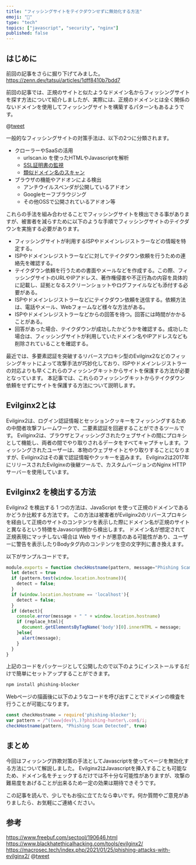 ```yaml
---
title: "フィッシングサイトをテイクダウンせずに無効化する方法"
emoji: "📌"
type: "tech"
topics: ["javascript", "security", "nginx"]
published: false
---
```


## はじめに

前回の記事をさらに掘り下げてみました。
https://zenn.dev/tatsui/articles/1dff8410b7bdd7

前回の記事では、正規のサイトと似たようなドメイン名からフィッシングサイトを探す方法について紹介しましたが、実際には、正規のドメインとは全く関係のないドメインを使用してフィッシングサイトを構築するパターンもあるようです。

@[tweet](https://twitter.com/defenceability/status/1628336214100316161)

一般的なフィッシングサイトの対策手法は、以下の2つに分類されます。
* クローラーやSaaSの活用
  * urlscan.io を使ったHTMLやJavascriptを解析
  * [SSL証明書の監視](http://phishing-hunter.com)
  * [類似ドメイン名のスキャン](http://demo.phishing-hunter.com)
* ブラウザの機能やアドオンによる検出
  * アンチウイルスベンダが公開しているアドオン
  * Googleセーフブラウジング
  * その他OSSで公開されているアドオン等

これらの手法を組み合わせることでフィッシングサイトを検出できる事がありますが、被害者を減らすために以下のような手順でフィッシングサイトのテイクダウンを実施する必要があります。

* フィッシングサイトが利用するISPやドメインレジストラーなどの情報を特定する。
* ISPやドメインレジストラーなどに対してテイクダウン依頼を行うための連絡先を確認する。
* テイクダウン依頼を行うための書面やメールなどを作成する。この際、フィッシングサイトのURLやIPアドレス、著作権侵害や不正行為の内容を具体的に記載し、証拠となるスクリーンショットやログファイルなども添付する必要がある。
* ISPやドメインレジストラーなどにテイクダウン依頼を送信する。依頼方法は、電話やメール、Webフォームなど様々な方法がある。
* ISPやドメインレジストラーなどからの回答を待つ。回答には時間がかかることがある。
* 回答があった場合、テイクダウンが成功したかどうかを確認する。成功した場合は、フィッシングサイトが利用していたドメイン名やIPアドレスなども削除されていることを確認する。

最近では、多要素認証を突破するリバースプロキシ型のEvilginx2などのフィッシングキットによって攻撃手法が巧妙化しており、ISPやドメインレジストラーの対応よりも早くこれらのフィッシングキットからサイトを保護する方法が必要となっています。
本記事では、これらのフィッシングキットからテイクダウン依頼をせずにサイトを保護する方法について説明します。

## Evilginx2とは
Evilginx2は、ログイン認証情報とセッションクッキーをフィッシングするための中間者攻撃フレームワークで、二要素認証を回避することができるツールです。 Evilginx2は、ブラウザとフィッシングされたウェブサイトの間にプロキシとして機能し、両者の間でやり取りされるデータをすべてキャプチャします。フィッシングされたユーザーは、本物のウェブサイトとやり取りすることになりますが、Evilginx2はその裏で認証情報やクッキーを盗みます。 Evilginx2は2017年にリリースされたEvilginxの後継ツールで、カスタムバージョンのNginx HTTPサーバーを使用しています。

## Evilginx2 を検出する方法

Evilginx2 を検出する 1 つの方法は、JavaScript を使って正規のドメインであるかどうか比較する方法です。
この方法は被害者がEvilginx2のリバースプロキシを経由して正規のサイトのコンテンツを表示した際にドメイン名が正規のサイトと異なるという特徴をJavascript側から検出します。
ドメイン名が想定されて正規表現にマッチしない場合は Web サイトが悪意のある可能性があり、ユーザーに警告を表示したりBodyタグ内のコンテンツを空の文字列に書き換えます。

以下がサンプルコードです。
```javascript
module.exports = function checkHostname(pattern, message="Phishing Scam Detected", replace_html=false) {
  let detect = true
  if (pattern.test(window.location.hostname)){
    detect = false;
  }
  if (window.location.hostname == 'localhost'){
    detect = false;
  }
  if (detect){
    console.error(message + " " + window.location.hostname)
    if (replace_html){
      document.getElementsByTagName('body')[0].innerHTML = message; 
    }else{
      alert(message);
    }
  }
}
```

上記のコードをパッケージとして公開したので以下のようにインストールするだけで簡単にセットアップすることができます。
```bash
npm install phishing-blocker
```

Webページの描画後に以下のようなコードを呼び出すことでドメインの検査を行うことが可能になります。
```javascript
const checkHostname = require('phishing-blocker');
var pattern = /^((www|dev)\.)?phishing-hunter\.com$/i;
checkHostname(pattern, "Phishing Scam Detected", true)
```

## まとめ
今回はフィッシング詐欺対策の手法としてJavascriptを使ってページを無効化する方法について解説しました。
Evilginx2はJavascriptを挿入することも可能なため、ドメイン名をチェックするだけでは不十分な可能性がありますが、攻撃の難易度をあげることが出来るため一定の効果は期待できそうです。

この記事を読んで、少しでもお役に立てたなら幸いです。何か質問やご意見がありましたら、お気軽にご連絡ください。


## 参考
https://www.freebuf.com/sectool/190646.html
https://www.blackhatethicalhacking.com/tools/evilginx2/
https://macrosec.tech/index.php/2021/01/25/phishing-attacks-with-evilginx2/
@[tweet](https://twitter.com/WEB18619508/status/1629037444556546048)
